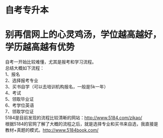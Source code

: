 # 自考专升本
# 别再信网上的心灵鸡汤，学位越高越好，学历越高越有优势
自考一开始比较难懂，尤其是报考和学习流程。  
总结大概如下流程：  
1、报名  
2、选择报考专业  
3、买书自学（可以去培训机构报名，一般是5k一年）  
4、考试  
5、领取毕业证  
6、考学位英语  
7、领取学位证  
5184是目前发现的流程比较清晰的网站：http://www.5184.com/zikao/    
根据5184的官网了解了大概的流程之后，就是选择专业和买书来自选，我直接是教材+真题的模式。http://www.5184book.com/  


